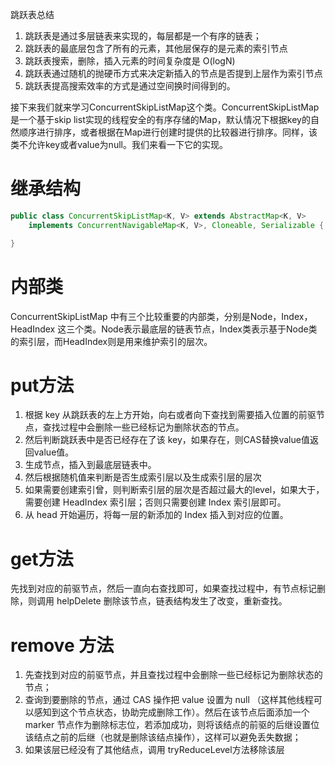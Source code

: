 跳跃表总结
1. 跳跃表是通过多层链表来实现的，每层都是一个有序的链表；
2. 跳跃表的最底层包含了所有的元素，其他层保存的是元素的索引节点
3. 跳跃表搜索，删除，插入元素的时间复杂度是 O(logN)
4. 跳跃表通过随机的抛硬币方式来决定新插入的节点是否提到上层作为索引节点
5. 跳跃表提高搜索效率的方式是通过空间换时间得到的。

接下来我们就来学习ConcurrentSkipListMap这个类。ConcurrentSkipListMap是一个基于skip list实现的线程安全的有序存储的Map，默认情况下根据key的自然顺序进行排序，或者根据在Map进行创建时提供的比较器进行排序。同样，该类不允许key或者value为null。我们来看一下它的实现。

# 继承结构
```java
public class ConcurrentSkipListMap<K, V> extends AbstractMap<K, V> 
    implements ConcurrentNavigableMap<K, V>, Cloneable, Serializable {

}
```
# 内部类
ConcurrentSkipListMap 中有三个比较重要的内部类，分别是Node，Index， HeadIndex 这三个类。Node表示最底层的链表节点，Index类表示基于Node类的索引层，而HeadIndex则是用来维护索引的层次。

# put方法
1. 根据 key 从跳跃表的左上方开始，向右或者向下查找到需要插入位置的前驱节点，查找过程中会删除一些已经标记为删除状态的节点。
2. 然后判断跳跃表中是否已经存在了该 key，如果存在，则CAS替换value值返回value值。
3. 生成节点，插入到最底层链表中。
4. 然后根据随机值来判断是否生成索引层以及生成索引层的层次
5. 如果需要创建索引曾，则判断索引层的层次是否超过最大的level，如果大于，需要创建 HeadIndex 索引层；否则只需要创建 Index 索引层即可。
6. 从 head 开始遍历，将每一层的新添加的 Index 插入到对应的位置。

# get方法
先找到对应的前驱节点，然后一直向右查找即可，如果查找过程中，有节点标记删除，则调用 helpDelete 删除该节点，链表结构发生了改变，重新查找。

# remove 方法
1. 先查找到对应的前驱节点，并且查找过程中会删除一些已经标记为删除状态的节点；
2. 查询到要删除的节点，通过 CAS 操作把 value 设置为 null （这样其他线程可以感知到这个节点状态，协助完成删除工作）。然后在该节点后面添加一个 marker 节点作为删除标志位，若添加成功，则将该结点的前驱的后继设置位该结点之前的后继（也就是删除该结点操作），这样可以避免丢失数据；
3. 如果该层已经没有了其他结点，调用 tryReduceLevel方法移除该层
